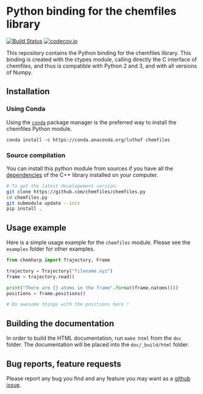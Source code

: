 # Python binding for the chemfiles library

[![Build Status](https://travis-ci.org/chemfiles/chemfiles.py.svg?branch=master)](https://travis-ci.org/chemfiles/chemfiles.py)
[![codecov.io](http://codecov.io/github/chemfiles/chemfiles.py/coverage.svg?branch=master)](http://codecov.io/github/chemfiles/chemfiles.py?branch=master)


This repository contains the Python binding for the chemfiles library. This binding is
created with the ctypes module, calling directly the C interface of chemfiles, and thus
is compatible with Python 2 and 3, and with all versions of Numpy.

## Installation

### Using Conda

Using the [`conda`](http://conda.pydata.org/docs/) package manager is the preferred way to
install the chemfiles Python module.

```
conda install -c https://conda.anaconda.org/luthaf chemfiles
```

### Source compilation

You can install this python module from sources if you have all the
[dependencies](http://chemfiles.readthedocs.org/en/latest/installation.html) of the C++
library installed on your computer.

```bash
# To get the latest developement version:
git clone https://github.com/chemfiles/chemfiles.py
cd chemfiles.py
git submodule update --init
pip install .
```

## Usage example

Here is a simple usage example for the `chemfiles` module. Please see the `examples` folder
for other examples.

```python
from chemharp import Trajectory, Frame

trajectory = Trajectory("filename.xyz")
frame = trajectory.read()

print("There are {} atoms in the frame".format(frame.natoms()))
positions = frame.positions()

# Do awesome things with the positions here !
```

## Building the documentation

In order to build the HTML documentation, run `make html` from the `doc` folder. The
documentation will be placed into the `doc/_build/html` folder.

## Bug reports, feature requests

Please report any bug you find and any feature you may want as a [github issue](https://github.com/chemfiles/chemfiles.py/issues/new).
